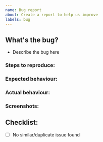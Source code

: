 ```yaml
---
name: Bug report
about: Create a report to help us improve
labels: bug
---
```


## What's the bug?

- Describe the bug here

### Steps to reproduce:

### Expected behaviour:

### Actual behaviour:

### Screenshots:

## Checklist:

- [ ] No similar/duplicate issue found

